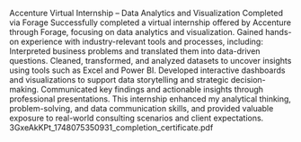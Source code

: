 Accenture Virtual Internship – Data Analytics and Visualization
Completed via Forage 
Successfully completed a virtual internship offered by Accenture through Forage, focusing on data analytics and visualization. Gained hands-on experience with industry-relevant tools and processes, including:
Interpreted business problems and translated them into data-driven questions.
Cleaned, transformed, and analyzed datasets to uncover insights using tools such as Excel and Power BI.
Developed interactive dashboards and visualizations to support data storytelling and strategic decision-making.
Communicated key findings and actionable insights through professional presentations.
This internship enhanced my analytical thinking, problem-solving, and data communication skills, and provided valuable exposure to real-world consulting scenarios and client expectations.
3GxeAkKPt_1748075350931_completion_certificate.pdf

